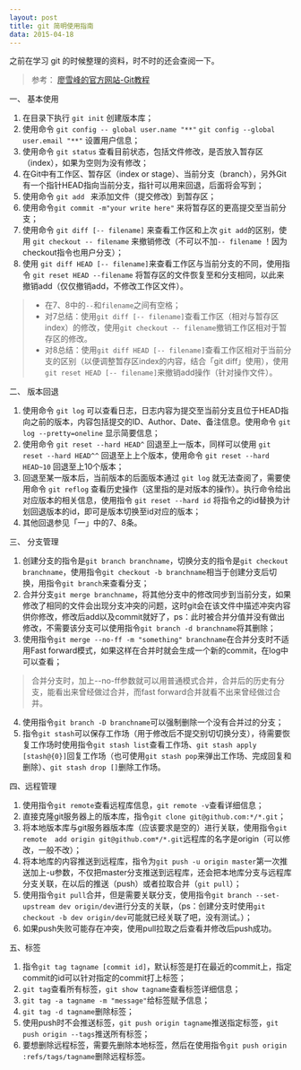 ```yaml
---
layout: post
title: git 简明使用指南
data: 2015-04-18
---
```


之前在学习 git 的时候整理的资料，时不时的还会查阅一下。

>参考：
[廖雪峰的官方网站-Git教程](http://www.liaoxuefeng.com/wiki/0013739516305929606dd18361248578c67b8067c8c017b000)

一、 基本使用

1. 在目录下执行 `git init`  创建版本库；
2. 使用命令 `git config -- global user.name "**"`  `git config --global  user.email "**"` 设置用户信息；
3. 使用命令 `git status` 查看目前状态，包括文件修改，是否放入暂存区（index），如果为空则为没有修改；
4. 在Git中有工作区、暂存区（index or stage）、当前分支（branch），另外Git有一个指针HEAD指向当前分支，指针可以用来回退，后面将会写到；
5. 使用命令 `git add ` 来添加文件（提交修改）到暂存区；
6. 使用命令`git commit -m"your write here"` 来将暂存区的更高提交至当前分支；
7. 使用命令 `git diff [-- filename]` 来查看工作区和上次 `git add`的区别，使用 `git checkout -- filename` 来撤销修改（不可以不加`-- filename` ！因为checkout指令也用户分支）；
8. 使用 `git diff HEAD [-- filename]`来查看工作区与当前分支的不同，使用指令 `git reset HEAD --filename` 将暂存区的文件恢复至和分支相同，以此来撤销add（仅仅撤销add，不修改工作区文件）。

> - 在7、8中的`--`和`filename`之间有空格；
> -  对7总结：使用`git diff [-- filename]`查看工作区（相对与暂存区index）的修改，使用`git checkout -- filename`撤销工作区相对于暂存区的修改。
> -  对8总结：使用`git diff HEAD [-- filename]`查看工作区相对于当前分支的区别（以便调整暂存区index的内容，结合「git diff」使用），使用`git reset HEAD [-- filename]`来撤销add操作（针对操作文件）。

二、 版本回退

1. 使用命令 `git log` 可以查看日志，日志内容为提交至当前分支且位于HEAD指向之前的版本，内容包括提交的ID、Author、Date、备注信息。使用命令 `git log --pretty=oneline` 显示简要信息；
2. 使用命令 `git reset --hard HEAD^` 回退至上一版本，同样可以使用 `git reset --hard HEAD^^` 回退至上上个版本，使用命令 `git reset --hard HEAD~10` 回退至上10个版本；
3. 回退至某一版本后，当前版本的后面版本通过 `git log` 就无法查阅了，需要使用命令 `git reflog` 查看历史操作（这里指的是对版本的操作）。执行命令给出对应版本的相关信息，使用指令 `git reset --hard id` 将指令之的id替换为计划回退版本的id，即可是版本切换至id对应的版本；
4. 其他回退参见「一」中的7、8条。

三、 分支管理

1. 创建分支的指令是`git branch branchname`，切换分支的指令是`git checkout branchname`，使用指令`git checkout -b branchname`相当于创建分支后切换，用指令`git branch`来查看分支；
2. 合并分支`git merge branchname`，将其他分支中的修改同步到当前分支，如果修改了相同的文件会出现分支冲突的问题，这时git会在该文件中描述冲突内容供你修改，修改后add以及commit就好了，ps：此时被合并分值并没有做出修改，不需要该分支可以使用指令`git branch -d branchname`将其删除；
3. 使用指令`git merge --no-ff -m "something" branchname`在合并分支时不适用Fast forward模式，如果这样在合并时就会生成一个新的commit，在log中可以查看；
>合并分支时，加上--no-ff参数就可以用普通模式合并，合并后的历史有分支，能看出来曾经做过合并，而fast forward合并就看不出来曾经做过合并。
4. 使用指令`git branch -D branchname`可以强制删除一个没有合并过的分支；
5. 指令`git stash`可以保存工作场（用于修改后不提交别切切换分支），待需要恢复工作场时使用指令`git stash list`查看工作场、`git stash apply [stash@{0}]`回复工作场（也可使用`git stash pop`来弹出工作场、完成回复和删除）、`git stash drop []`删除工作场。

四、远程管理

1. 使用指令`git remote`查看远程库信息，`git remote -v`查看详细信息；
1. 直接克隆git服务器上的版本库，指令`git clone git@github.com:*/*.git`；
2. 将本地版本库与git服务器版本库（应该要求是空的）进行关联，使用指令`git remote  add origin git@github.com*/*.git`远程库的名字是origin（可以修改，一般不改）；
3. 将本地库的内容推送到远程库，指令为`git push -u origin master`第一次推送加上-u参数，不仅把master分支推送到远程库，还会把本地库分支与远程库分支关联，在以后的推送（push）或者拉取合并（`git pull`）；
4. 使用指令`git pull`合并，但是需要关联分支，使用指令`git branch --set-upstream dev origin/dev`进行分支的关联，（ps：创建分支时使用`git checkout -b dev origin/dev`可能就已经关联了吧，没有测试。）；
5. 如果push失败可能存在冲突，使用pull拉取之后查看并修改后push成功。

五、标签

1. 指令`git tag tagname [commit id]`，默认标签是打在最近的commit上，指定commit的id可以针对指定的commit打上标签；
2. `git tag`查看所有标签，`git show tagname`查看标签详细信息；
3. `git tag -a tagname -m "message"`给标签赋予信息；
4. `git tag -d tagname`删除标签；
5. 使用push时不会推送标签，`git push origin tagname`推送指定标签，`git push origin --tags`推送所有标签；
6. 要想删除远程标签，需要先删除本地标签，然后在使用指令`git push origin :refs/tags/tagname`删除远程标签。
